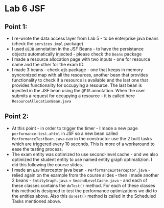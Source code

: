Lab 6 JSF
=========

Point 1:
--------
* I re-wrote the data access layer from Lab 5 - to be enterprise java beans (check the `services.impl` package)
* I used `@EJB` annotation in the JSF Beans - to have the persistance objects automatically injected - please check the `Beans` package
* I made a resource allocation page with two inputs - one for resource name and the other for the exam ID.
* I made 3 beans - check `ejb` package - one that keeps in memory syncronized map with all the resources, another bean that provides functionality to check if a resource is available and the last one that provides functionality for occupying a resource. The last bean is injected in the JSF bean using the `@EJB` annotation. When the user submits a request for occupying a resource - it is called here `ResourceAllocationBean.java`

Point 2:
--------
* At this point - in order to trigger the timer - I made a new page `performance-test.xhtml` in JSF so a new bean called `PerformanceTestBean.java` can in the constructor use the 2 built tasks which are triggered every 10 seconds. This is more of a workaround to ease the testing process. 
* The exam entity was optimized to use second-level cache - and we also optimized the student entity to use named entity graph optimatizion. I did this following the course slides.
* I made an `EJB` interceptor java bean - `PerformanceInterceptor.java` - relied again on the example from the course slides - then I made another 2 beans - `EntityGraph.java` + `SecondLevelCache.java` - and each of these classes contains the `doTest()` method. For each of these classes this method is designed to test the performance optimizations we did to the entities above. Also this `doTest()` method is called in the Scheduled Tasks mentioned above. 
